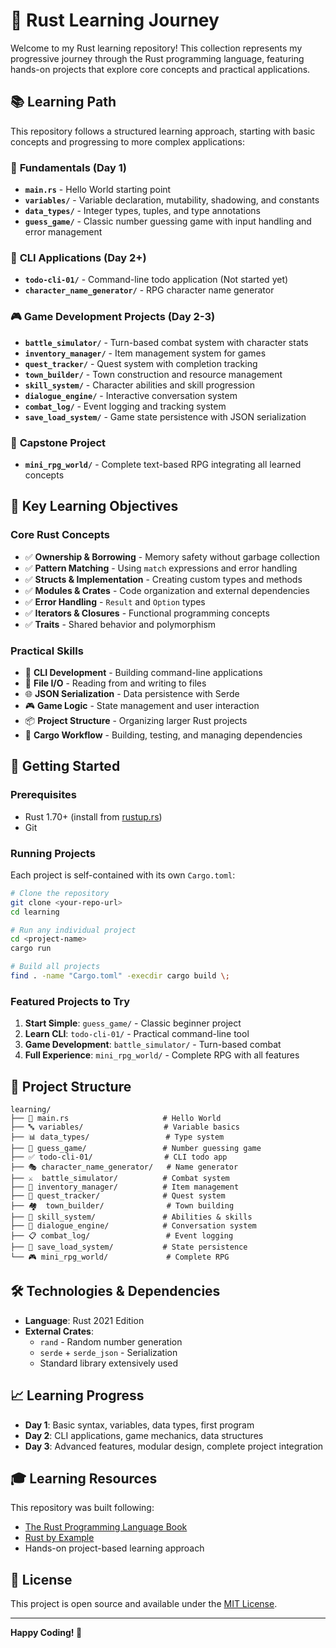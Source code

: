 # 🦀 Rust Learning Journey

Welcome to my Rust learning repository! This collection represents my progressive journey through the Rust programming language, featuring hands-on projects that explore core concepts and practical applications.

## 📚 Learning Path

This repository follows a structured learning approach, starting with basic concepts and progressing to more complex applications:

### 🌱 **Fundamentals** (Day 1)
- **`main.rs`** - Hello World starting point
- **`variables/`** - Variable declaration, mutability, shadowing, and constants
- **`data_types/`** - Integer types, tuples, and type annotations
- **`guess_game/`** - Classic number guessing game with input handling and error management

### 🔧 **CLI Applications** (Day 2+)
- **`todo-cli-01/`** - Command-line todo application (Not started yet)
- **`character_name_generator/`** - RPG character name generator

### 🎮 **Game Development Projects** (Day 2-3)
- **`battle_simulator/`** - Turn-based combat system with character stats
- **`inventory_manager/`** - Item management system for games
- **`quest_tracker/`** - Quest system with completion tracking
- **`town_builder/`** - Town construction and resource management
- **`skill_system/`** - Character abilities and skill progression
- **`dialogue_engine/`** - Interactive conversation system
- **`combat_log/`** - Event logging and tracking system
- **`save_load_system/`** - Game state persistence with JSON serialization

### 🏰 **Capstone Project**
- **`mini_rpg_world/`** - Complete text-based RPG integrating all learned concepts

## 🎯 Key Learning Objectives

### Core Rust Concepts
- ✅ **Ownership & Borrowing** - Memory safety without garbage collection
- ✅ **Pattern Matching** - Using `match` expressions and error handling
- ✅ **Structs & Implementation** - Creating custom types and methods
- ✅ **Modules & Crates** - Code organization and external dependencies
- ✅ **Error Handling** - `Result` and `Option` types
- ✅ **Iterators & Closures** - Functional programming concepts
- ✅ **Traits** - Shared behavior and polymorphism

### Practical Skills
- 🔧 **CLI Development** - Building command-line applications
- 📁 **File I/O** - Reading from and writing to files
- 🌐 **JSON Serialization** - Data persistence with Serde
- 🎮 **Game Logic** - State management and user interaction
- 📦 **Project Structure** - Organizing larger Rust projects
- 🚀 **Cargo Workflow** - Building, testing, and managing dependencies

## 🚀 Getting Started

### Prerequisites
- Rust 1.70+ (install from [rustup.rs](https://rustup.rs/))
- Git

### Running Projects

Each project is self-contained with its own `Cargo.toml`:

```bash
# Clone the repository
git clone <your-repo-url>
cd learning

# Run any individual project
cd <project-name>
cargo run

# Build all projects
find . -name "Cargo.toml" -execdir cargo build \;
```

### Featured Projects to Try

1. **Start Simple**: `guess_game/` - Classic beginner project
2. **Learn CLI**: `todo-cli-01/` - Practical command-line tool
3. **Game Development**: `battle_simulator/` - Turn-based combat
4. **Full Experience**: `mini_rpg_world/` - Complete RPG with all features

## 📁 Project Structure

```
learning/
├── 📄 main.rs                     # Hello World
├── 🔤 variables/                  # Variable basics
├── 📊 data_types/                 # Type system
├── 🎲 guess_game/                 # Number guessing game
├── ✅ todo-cli-01/                # CLI todo app
├── 🎭 character_name_generator/   # Name generator
├── ⚔️  battle_simulator/          # Combat system
├── 🎒 inventory_manager/          # Item management
├── 📜 quest_tracker/              # Quest system
├── 🏘️  town_builder/              # Town building
├── 🔮 skill_system/               # Abilities & skills
├── 💬 dialogue_engine/            # Conversation system
├── 📋 combat_log/                 # Event logging
├── 💾 save_load_system/           # State persistence
└── 🎮 mini_rpg_world/             # Complete RPG
```

## 🛠️ Technologies & Dependencies

- **Language**: Rust 2021 Edition
- **External Crates**:
  - `rand` - Random number generation
  - `serde` + `serde_json` - Serialization
  - Standard library extensively used

## 📈 Learning Progress

- **Day 1**: Basic syntax, variables, data types, first program
- **Day 2**: CLI applications, game mechanics, data structures
- **Day 3**: Advanced features, modular design, complete project integration

## 🎓 Learning Resources

This repository was built following:
- [The Rust Programming Language Book](https://doc.rust-lang.org/book/)
- [Rust by Example](https://doc.rust-lang.org/stable/rust-by-example/)
- Hands-on project-based learning approach

## 📜 License

This project is open source and available under the [MIT License](LICENSE).

---

**Happy Coding! 🦀**